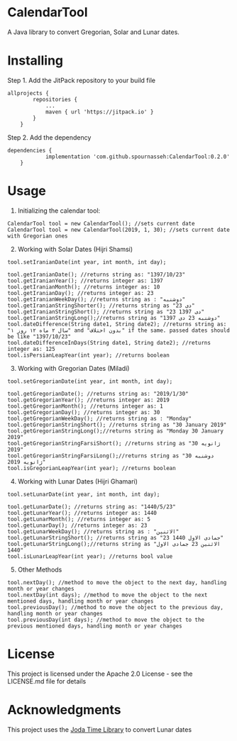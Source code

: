 # CalendarTool
A Java library to convert Gregorian, Solar and Lunar dates.

# Installing
Step 1. Add the JitPack repository to your build file
```
allprojects {
		repositories {
			...
			maven { url 'https://jitpack.io' }
		}
	}
```
Step 2. Add the dependency
```
dependencies {
	        implementation 'com.github.spournasseh:CalendarTool:0.2.0'
	}
```

# Usage
1. Initializing the calendar tool:
```
CalendarTool tool = new CalendarTool(); //sets current date
CalendarTool tool = new CalendarTool(2019, 1, 30); //sets current date with Gregorian ones
```

2. Working with Solar Dates (Hijri Shamsi)
```
tool.setIranianDate(int year, int month, int day);

tool.getIranianDate(); //returns string as: "1397/10/23"
tool.getIranianYear(); //returns integer as: 1397
tool.getIranianMonth(); //returns integer as: 10
tool.getIranianDay(); //returns integer as: 23
tool.getIranianWeekDay(); //returns string as : "دوشنبه"
tool.getIranianStringShorter(); //returns string as "23 دی"
tool.getIranianStringShort(); //returns string as "23 دی 1397"
tool.getIranianStringLong();//returns string as "دوشنبه 23 دی 1397"
tool.dateDifference(String date1, String date2); //returns string as: "۱ سال ۲ ماه ۱۲ روز" and "بدون اختلاف" if the same. passed dates should be like "1397/10/23"
tool.dateDifferenceInDays(String date1, String date2); //returns integer as: 125
tool.isPersianLeapYear(int year); //returns boolean
```

3. Working with Gregorian Dates (Miladi)
```
tool.setGregorianDate(int year, int month, int day);

tool.getGregorianDate(); //returns string as: "2019/1/30"
tool.getGregorianYear(); //returns integer as: 2019
tool.getGregorianMonth(); //returns integer as: 1
tool.getGregorianDay(); //returns integer as: 30
tool.getGregorianWeekDay(); //returns string as : "Monday"
tool.getGregorianStringShort(); //returns string as "30 January 2019"
tool.getGregorianStringLong();//returns string as "Monday 30 January 2019"
tool.getGregorianStringFarsiShort(); //returns string as "30 ژانویه 2019"
tool.getGregorianStringFarsiLong();//returns string as "دوشنبه 30 ژانویه 2019"
tool.isGregorianLeapYear(int year); //returns boolean
```

4. Working with Lunar Dates (Hijri Ghamari)
```
tool.setLunarDate(int year, int month, int day);

tool.getLunarDate(); //returns string as: "1440/5/23"
tool.getLunarYear(); //returns integer as: 1440
tool.getLunarMonth(); //returns integer as: 5
tool.getLunarDay(); //returns integer as: 23
tool.getLunarWeekDay(); //returns string as : "الاثنین"
tool.getLunarStringShort(); //returns string as "23 جمادی الاول 1440"
tool.getLunarStringLong();//returns string as "الاثنین 23 جمادی الاول 1440"
tool.isLunarLeapYear(int year); //returns bool value
```

5. Other Methods
```
tool.nextDay(); //method to move the object to the next day, handling month or year changes
tool.nextDay(int days); //method to move the object to the next mentioned days, handling month or year changes
tool.previousDay(); //method to move the object to the previous day, handling month or year changes
tool.previousDay(int days); //method to move the object to the previous mentioned days, handling month or year changes
```

# License
This project is licensed under the Apache 2.0 License - see the LICENSE.md file for details

# Acknowledgments
This project uses the [Joda Time Library](https://github.com/JodaOrg/joda-time) to convert Lunar dates
